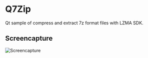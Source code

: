 # Q7Zip
Qt sample of compress and extract 7z format files with LZMA SDK.

## Screencapture
![Screencapture](https://raw.githubusercontent.com/Zalafina/Q7Zip/master/screencapture/Q7Zip_screencap.gif)
